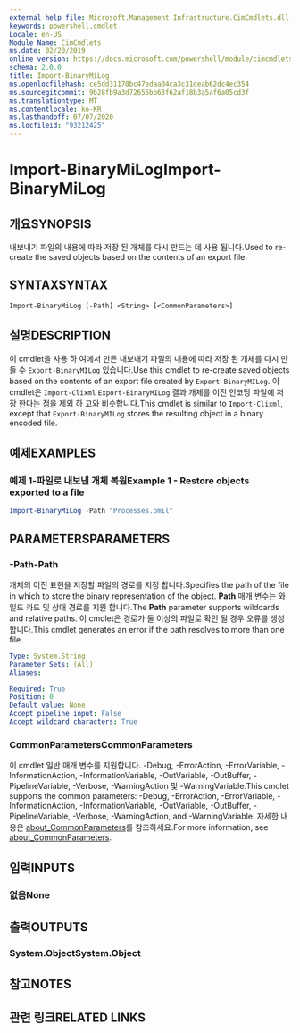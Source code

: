 ```yaml
---
external help file: Microsoft.Management.Infrastructure.CimCmdlets.dll-Help.xml
keywords: powershell,cmdlet
Locale: en-US
Module Name: CimCmdlets
ms.date: 02/20/2019
online version: https://docs.microsoft.com/powershell/module/cimcmdlets/import-binarymilog?WT.mc_id=ps-gethelp
schema: 2.0.0
title: Import-BinaryMiLog
ms.openlocfilehash: ce5dd31170bc47edaa04ca3c31deab62dc4ec354
ms.sourcegitcommit: 9b28fb9a3d72655bb63f62af18b3a5af6a05cd3f
ms.translationtype: MT
ms.contentlocale: ko-KR
ms.lasthandoff: 07/07/2020
ms.locfileid: "93212425"
---
```

# <span data-ttu-id="dae2a-103">Import-BinaryMiLog</span><span class="sxs-lookup"><span data-stu-id="dae2a-103">Import-BinaryMiLog</span></span>

## <span data-ttu-id="dae2a-104">개요</span><span class="sxs-lookup"><span data-stu-id="dae2a-104">SYNOPSIS</span></span>
<span data-ttu-id="dae2a-105">내보내기 파일의 내용에 따라 저장 된 개체를 다시 만드는 데 사용 됩니다.</span><span class="sxs-lookup"><span data-stu-id="dae2a-105">Used to re-create the saved objects based on the contents of an export file.</span></span>

## <span data-ttu-id="dae2a-106">SYNTAX</span><span class="sxs-lookup"><span data-stu-id="dae2a-106">SYNTAX</span></span>

```
Import-BinaryMiLog [-Path] <String> [<CommonParameters>]
```

## <span data-ttu-id="dae2a-107">설명</span><span class="sxs-lookup"><span data-stu-id="dae2a-107">DESCRIPTION</span></span>

<span data-ttu-id="dae2a-108">이 cmdlet을 사용 하 여에서 만든 내보내기 파일의 내용에 따라 저장 된 개체를 다시 만들 수 `Export-BinaryMILog` 있습니다.</span><span class="sxs-lookup"><span data-stu-id="dae2a-108">Use this cmdlet to re-create saved objects based on the contents of an export file created by `Export-BinaryMILog`.</span></span> <span data-ttu-id="dae2a-109">이 cmdlet은 `Import-Clixml` `Export-BinaryMILog` 결과 개체를 이진 인코딩 파일에 저장 한다는 점을 제외 하 고와 비슷합니다.</span><span class="sxs-lookup"><span data-stu-id="dae2a-109">This cmdlet is similar to `Import-Clixml`, except that `Export-BinaryMILog` stores the resulting object in a binary encoded file.</span></span>

## <span data-ttu-id="dae2a-110">예제</span><span class="sxs-lookup"><span data-stu-id="dae2a-110">EXAMPLES</span></span>

### <span data-ttu-id="dae2a-111">예제 1-파일로 내보낸 개체 복원</span><span class="sxs-lookup"><span data-stu-id="dae2a-111">Example 1 - Restore objects exported to a file</span></span>

```powershell
Import-BinaryMiLog -Path "Processes.bmil"
```

## <span data-ttu-id="dae2a-112">PARAMETERS</span><span class="sxs-lookup"><span data-stu-id="dae2a-112">PARAMETERS</span></span>

### <span data-ttu-id="dae2a-113">-Path</span><span class="sxs-lookup"><span data-stu-id="dae2a-113">-Path</span></span>

<span data-ttu-id="dae2a-114">개체의 이진 표현을 저장할 파일의 경로를 지정 합니다.</span><span class="sxs-lookup"><span data-stu-id="dae2a-114">Specifies the path of the file in which to store the binary representation of the object.</span></span> <span data-ttu-id="dae2a-115">**Path** 매개 변수는 와일드 카드 및 상대 경로를 지원 합니다.</span><span class="sxs-lookup"><span data-stu-id="dae2a-115">The **Path** parameter supports wildcards and relative paths.</span></span> <span data-ttu-id="dae2a-116">이 cmdlet은 경로가 둘 이상의 파일로 확인 될 경우 오류를 생성 합니다.</span><span class="sxs-lookup"><span data-stu-id="dae2a-116">This cmdlet generates an error if the path resolves to more than one file.</span></span>

```yaml
Type: System.String
Parameter Sets: (All)
Aliases:

Required: True
Position: 0
Default value: None
Accept pipeline input: False
Accept wildcard characters: True
```

### <span data-ttu-id="dae2a-117">CommonParameters</span><span class="sxs-lookup"><span data-stu-id="dae2a-117">CommonParameters</span></span>
<span data-ttu-id="dae2a-118">이 cmdlet 일반 매개 변수를 지원합니다. -Debug, -ErrorAction, -ErrorVariable, -InformationAction, -InformationVariable, -OutVariable, -OutBuffer, -PipelineVariable, -Verbose, -WarningAction 및 -WarningVariable.</span><span class="sxs-lookup"><span data-stu-id="dae2a-118">This cmdlet supports the common parameters: -Debug, -ErrorAction, -ErrorVariable, -InformationAction, -InformationVariable, -OutVariable, -OutBuffer, -PipelineVariable, -Verbose, -WarningAction, and -WarningVariable.</span></span> <span data-ttu-id="dae2a-119">자세한 내용은 [about_CommonParameters](https://go.microsoft.com/fwlink/?LinkID=113216)를 참조하세요.</span><span class="sxs-lookup"><span data-stu-id="dae2a-119">For more information, see [about_CommonParameters](https://go.microsoft.com/fwlink/?LinkID=113216).</span></span>

## <span data-ttu-id="dae2a-120">입력</span><span class="sxs-lookup"><span data-stu-id="dae2a-120">INPUTS</span></span>

### <span data-ttu-id="dae2a-121">없음</span><span class="sxs-lookup"><span data-stu-id="dae2a-121">None</span></span>

## <span data-ttu-id="dae2a-122">출력</span><span class="sxs-lookup"><span data-stu-id="dae2a-122">OUTPUTS</span></span>

### <span data-ttu-id="dae2a-123">System.Object</span><span class="sxs-lookup"><span data-stu-id="dae2a-123">System.Object</span></span>

## <span data-ttu-id="dae2a-124">참고</span><span class="sxs-lookup"><span data-stu-id="dae2a-124">NOTES</span></span>

## <span data-ttu-id="dae2a-125">관련 링크</span><span class="sxs-lookup"><span data-stu-id="dae2a-125">RELATED LINKS</span></span>
